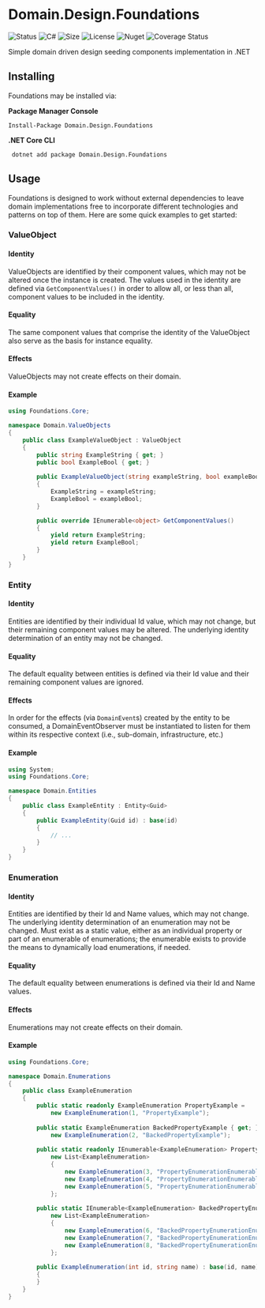 Domain.Design.Foundations
=======

![Status](https://img.shields.io/github/workflow/status/smeek153/Domain.Design.Foundations/build)
![C#](https://img.shields.io/github/languages/top/smeek153/Domain.Design.Foundations)
![Size](https://img.shields.io/github/repo-size/smeek153/Domain.Design.Foundations)
![License](https://img.shields.io/github/license/smeek153/Domain.Design.Foundations)
![Nuget](https://img.shields.io/nuget/v/Domain.Design.Foundations)
![Coverage Status](https://coveralls.io/repos/github/SmeeK153/Domain.Design.Foundations/badge.svg)

Simple domain driven design seeding components implementation in .NET

## Installing

Foundations may be installed via:

__Package Manager Console__

    Install-Package Domain.Design.Foundations
    
__.NET Core CLI__
 
     dotnet add package Domain.Design.Foundations
     
## Usage

Foundations is designed to work without external dependencies to leave domain implementations free to incorporate different technologies and patterns on top of them. Here are some quick examples to get started:

### ValueObject
#### Identity
ValueObjects are identified by their component values, which may not be altered once the instance is created.
The values used in the identity are defined via `GetComponentValues()` in order to allow all, or less than all,
component values to be included in the identity.

#### Equality
The same component values that comprise the identity of the ValueObject also serve as the basis for instance equality.

#### Effects
ValueObjects may not create effects on their domain.

#### Example
```csharp
using Foundations.Core;

namespace Domain.ValueObjects
{
    public class ExampleValueObject : ValueObject
    {
        public string ExampleString { get; }
        public bool ExampleBool { get; }
        
        public ExampleValueObject(string exampleString, bool exampleBool)
        {
            ExampleString = exampleString;
            ExampleBool = exampleBool;
        }

        public override IEnumerable<object> GetComponentValues()
        {
            yield return ExampleString;
            yield return ExampleBool;
        }
    }
}
```

### Entity
#### Identity
Entities are identified by their individual Id value, which may not change, but their remaining component values may be altered.
The underlying identity determination of an entity may not be changed.

#### Equality
The default equality between entities is defined via their Id value and their remaining component values are ignored.

#### Effects
In order for the effects (via `DomainEvent`s) created by the entity to be consumed, a DomainEventObserver must be instantiated to listen for them
within its respective context (i.e., sub-domain, infrastructure, etc.)

#### Example
```csharp
using System;
using Foundations.Core;

namespace Domain.Entities
{
    public class ExampleEntity : Entity<Guid>
    {
        public ExampleEntity(Guid id) : base(id)
        {
            // ...
        }
    }
}
```

### Enumeration
#### Identity
Entities are identified by their Id and Name values, which may not change.
The underlying identity determination of an enumeration may not be changed.
Must exist as a static value, either as an individual property or part of an enumerable of enumerations;
the enumerable exists to provide the means to dynamically load enumerations, if needed.

#### Equality
The default equality between enumerations is defined via their Id and Name values.

#### Effects
Enumerations may not create effects on their domain.

#### Example
```csharp
using Foundations.Core;

namespace Domain.Enumerations
{
    public class ExampleEnumeration
    {
        public static readonly ExampleEnumeration PropertyExample = 
            new ExampleEnumeration(1, "PropertyExample");
        
        public static ExampleEnumeration BackedPropertyExample { get; } = 
            new ExampleEnumeration(2, "BackedPropertyExample");
        
        public static readonly IEnumerable<ExampleEnumeration> PropertyEnumerationEnumerableExample = 
            new List<ExampleEnumeration>
            {
                new ExampleEnumeration(3, "PropertyEnumerationEnumerableExample1"),
                new ExampleEnumeration(4, "PropertyEnumerationEnumerableExample2"),
                new ExampleEnumeration(5, "PropertyEnumerationEnumerableExample3")
            };
            
        public static IEnumerable<ExampleEnumeration> BackedPropertyEnumerationEnumerableExample { get; } = 
            new List<ExampleEnumeration>
            {
                new ExampleEnumeration(6, "BackedPropertyEnumerationEnumerableExample1"),
                new ExampleEnumeration(7, "BackedPropertyEnumerationEnumerableExample2"),
                new ExampleEnumeration(8, "BackedPropertyEnumerationEnumerableExample3")
            };
        
        public ExampleEnumeration(int id, string name) : base(id, name)
        {
        }
    }
}
```